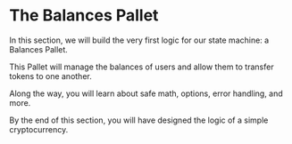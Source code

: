 # The Balances Pallet

In this section, we will build the very first logic for our state machine: a Balances Pallet.

This Pallet will manage the balances of users and allow them to transfer tokens to one another.

Along the way, you will learn about safe math, options, error handling, and more.

By the end of this section, you will have designed the logic of a simple cryptocurrency.
